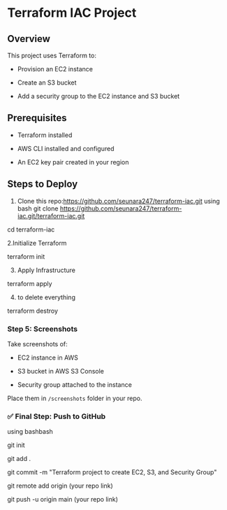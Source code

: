 # Terraform IAC Project

## Overview

This project uses Terraform to:

- Provision an EC2 instance

- Create an S3 bucket

- Add a security group to the EC2 instance and S3 bucket

## Prerequisites

- Terraform installed

- AWS CLI installed and configured

- An EC2 key pair created in your region

## Steps to Deploy

1. Clone this repo:https://github.com/seunara247/terraform-iac.git
 using bash
  git clone https://github.com/seunara247/terraform-iac.git/terraform-iac.git
  
  cd terraform-iac

2.Initialize Terraform 

terraform init

3. Apply Infrastructure

terraform apply

4. to delete everything

terraform destroy

### Step 5: **Screenshots**

Take screenshots of:

- EC2 instance in AWS

- S3 bucket in AWS S3 Console

- Security group attached to the instance

Place them in `/screenshots` folder in your repo.


### ✅ Final Step: Push to GitHub

using bashbash

git init

git add .

git commit -m "Terraform project to create EC2, S3, and Security Group"

git remote add origin (your repo link)

git push -u origin main
(your repo link)
